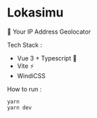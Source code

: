 # Lokasimu

📍 Your IP Address Geolocator

Tech Stack :

-   Vue 3 + Typescript 🌿
-   Vite ⚡
-   WindiCSS

How to run :

```
yarn
yarn dev
```
